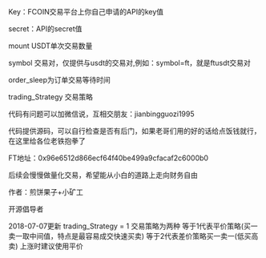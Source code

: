 Key：FCOIN交易平台上你自己申请的API的key值

secret：API的secret值

mount USDT单次交易数量

symbol 交易对，仅提供与usdt的交易对,例如：symbol=ft，就是ftusdt交易对

order_sleep为订单交易等待时间

trading_Strategy 交易策略

代码有问题可以加微信说，互相交朋友：jianbingguozi1995

代码提供源码，可以自行检查是否有后门，如果老哥们用的好的话给点饭钱就行，在这里给各位老铁抱拳了

FT地址：0x96e6512d866ecf64f40be499a9cfacaf2c6000b0

后续会慢慢做量化交易，希望能从小白的道路上走向财务自由

作者：煎饼果子+小矿工

开源倡导者

2018-07-07更新
trading_Strategy = 1 交易策略为两种
                     等于1代表平价策略(买一卖一取中间值，特点是最容易成交快速买卖)
                     等于2代表差价策略买一卖一(低买高卖)
                     上涨时建议使用平价








